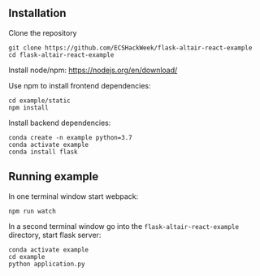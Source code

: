 
## Installation

Clone the repository
```
git clone https://github.com/ECSHackWeek/flask-altair-react-example
cd flask-altair-react-example
```

Install node/npm: https://nodejs.org/en/download/

Use npm to install frontend dependencies:
```
cd example/static
npm install
```

Install backend dependencies:
```
conda create -n example python=3.7
conda activate example
conda install flask
```

## Running example

In one terminal window start webpack:
```
npm run watch
```

In a second terminal window go into the `flask-altair-react-example` directory, start flask server:
```
conda activate example
cd example
python application.py
```
